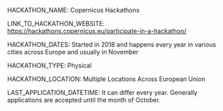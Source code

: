 HACKATHON_NAME: Copernicus Hackathons

LINK_TO_HACKATHON_WEBSITE: https://hackathons.copernicus.eu/participate-in-a-hackathon/

HACKATHON_DATES: Started in 2018 and happens every year in various cities across Europe and usually in November

HACKATHON_TYPE: Physical

HACKATHON_LOCATION: Multiple Locations Across European Union

LAST_APPLICATION_DATETIME: It can differ every year. Generally applications are accepted until the month of October.

